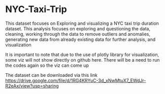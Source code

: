 # NYC-Taxi-Trip
This dataset focuses on Exploring and visualizing a NYC taxi trip duration dataset. This analysis focuses on exploring and questioning the data, cleaning, working through the data to remove outliers and anomalies, generating new data from already existing data for further analysis, and visualization

It is important to note that due to the use of plotly library for visualization, some viz will not show directly on github here. There will be a need to run the codes again so the viz can come up


The dataset can be downloaded via this link https://drive.google.com/file/d/1RG4KRYuC-3d_xNwMtuX7_EWdJr-R2eAx/view?usp=sharing
